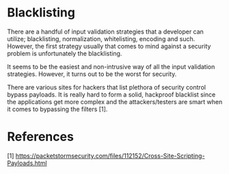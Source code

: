 # Blacklisting

There are a handful of input validation strategies that a developer can utilize; blacklisting, normalization, whitelisting, encoding and such. However, the first strategy usually that comes to mind against a security problem is unfortunately the blacklisting.

It seems to be the easiest and non-intrusive way of all the input validation strategies. However, it turns out to be the worst for security.

There are various sites for hackers that list plethora of security control bypass payloads. It is really hard to form a solid, hackproof blacklist since the applications get more complex and the attackers/testers are smart when it comes to bypassing the filters [1].

# References

[1] https://packetstormsecurity.com/files/112152/Cross-Site-Scripting-Payloads.html
